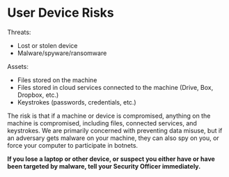 # User Device Risks

Threats:

*   Lost or stolen device
*   Malware/spyware/ransomware

Assets:

*   Files stored on the machine
*   Files stored in cloud services connected to the machine (Drive, Box, Dropbox, etc.)
*   Keystrokes (passwords, credentials, etc.)

The risk is that if a machine or device is compromised, anything on the machine is compromised, including files, connected services, and keystrokes. We are primarily concerned with preventing data misuse, but if an adversary gets malware on your machine, they can also spy on you, or force your computer to participate in botnets.

**If you lose a laptop or other device, or suspect you either have or have been targeted by malware, tell your Security Officer immediately.**

